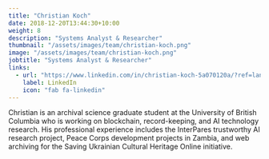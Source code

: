 ```yaml
---
title: "Christian Koch"
date: 2018-12-20T13:44:30+10:00
weight: 8
description: "Systems Analyst & Researcher"
thumbnail: "/assets/images/team/christian-koch.png"
image: "/assets/images/team/christian-koch.png"
jobtitle: "Systems Analyst & Researcher"
links:
  - url: "https://www.linkedin.com/in/christian-koch-5a070120a/?ref=landano.io"
    label: LinkedIn
    icon: "fab fa-linkedin"
---
```

Christian is an archival science graduate student at the University of British Columbia who is working on blockchain, record-keeping, and AI technology research. His professional experience includes the InterPares trustworthy AI research project, Peace Corps development projects in Zambia, and web archiving for the Saving Ukrainian Cultural Heritage Online initiative.